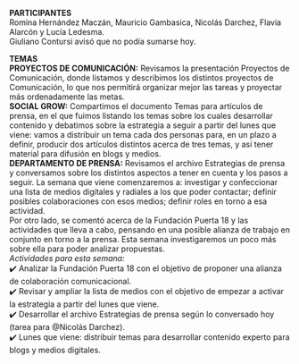 **PARTICIPANTES**
<br/>Romina Hernández Maczán, Mauricio Gambasica, Nicolás Darchez, Flavia Alarcón y Lucía Ledesma.
<br/>Giuliano Contursi avisó que no podía sumarse hoy.

**TEMAS**
<br/>**PROYECTOS DE COMUNICACIÓN:** Revisamos la presentación Proyectos de Comunicación, donde listamos y describimos los distintos proyectos de Comunicación, lo que nos permitirá organizar mejor las tareas y proyectar más ordenadamente las metas.
<br/>**SOCIAL GROW:** Compartimos el documento Temas para artículos de prensa, en el que fuimos listando los temas sobre los cuales desarrollar contenido y debatimos sobre la estrategia a seguir a partir del lunes que viene: vamos a distribuir un tema cada dos personas para, en un plazo a definir, producir dos artículos distintos acerca de tres temas, y así tener material para difusión en blogs y medios.
<br/>**DEPARTAMENTO DE PRENSA:** Revisamos el archivo Estrategias de prensa y conversamos sobre los distintos aspectos a tener en cuenta y los pasos a seguir. La semana que viene comenzaremos a: investigar y confeccionar una lista de medios digitales y radiales a los que poder contactar; definir posibles colaboraciones con esos medios; definir roles en torno a esa actividad.
<br/>Por otro lado, se comentó acerca de la Fundación Puerta 18 y las actividades que lleva a cabo, pensando en una posible alianza de trabajo en conjunto en torno a la prensa. Esta semana investigaremos un poco más sobre ella para poder analizar propuestas.
<br/>_Actividades para esta semana:_
<br/>✔️ Analizar la Fundación Puerta 18 con el objetivo de proponer una alianza de colaboración comunicacional.
<br/>✔️ Revisar y ampliar la lista de medios con el objetivo de empezar a activar la estrategia a partir del lunes que viene.
<br/>✔️ Desarrollar el archivo Estrategias de prensa según lo conversado hoy (tarea para @Nicolás Darchez).
<br/>✔️ Lunes que viene: distribuir temas para desarrollar contenido experto para blogs y medios digitales.
